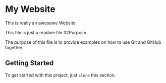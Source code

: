 # My Website

This is really an awesome Website

This file is just a readme file
##Purpose

The purpose of this file is to provide examples
on how to use Git and GitHub together

## Getting Started

To get started with this project, just `clone` this section.


